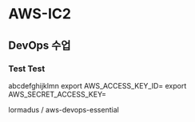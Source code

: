 # AWS-IC2
## DevOps 수업
### Test Test
abcdefghijklmn
export AWS_ACCESS_KEY_ID=
export AWS_SECRET_ACCESS_KEY=

lormadus
/
aws-devops-essential
